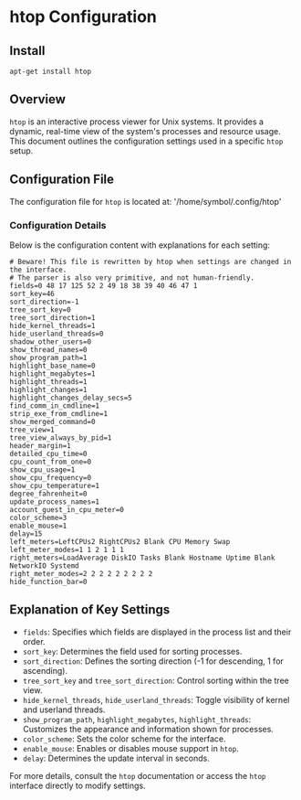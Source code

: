# htop Configuration

## Install
```
apt-get install htop
```

## Overview
`htop` is an interactive process viewer for Unix systems. It provides a dynamic, real-time view of the system's processes and resource usage. This document outlines the configuration settings used in a specific `htop` setup.

## Configuration File

The configuration file for `htop` is located at:
'/home/symbol/.config/htop'

### Configuration Details

Below is the configuration content with explanations for each setting:

```
# Beware! This file is rewritten by htop when settings are changed in the interface.
# The parser is also very primitive, and not human-friendly.
fields=0 48 17 125 52 2 49 18 38 39 40 46 47 1
sort_key=46
sort_direction=-1
tree_sort_key=0
tree_sort_direction=1
hide_kernel_threads=1
hide_userland_threads=0
shadow_other_users=0
show_thread_names=0
show_program_path=1
highlight_base_name=0
highlight_megabytes=1
highlight_threads=1
highlight_changes=1
highlight_changes_delay_secs=5
find_comm_in_cmdline=1
strip_exe_from_cmdline=1
show_merged_command=0
tree_view=1
tree_view_always_by_pid=1
header_margin=1
detailed_cpu_time=0
cpu_count_from_one=0
show_cpu_usage=1
show_cpu_frequency=0
show_cpu_temperature=1
degree_fahrenheit=0
update_process_names=1
account_guest_in_cpu_meter=0
color_scheme=3
enable_mouse=1
delay=15
left_meters=LeftCPUs2 RightCPUs2 Blank CPU Memory Swap
left_meter_modes=1 1 2 1 1 1
right_meters=LoadAverage DiskIO Tasks Blank Hostname Uptime Blank NetworkIO Systemd
right_meter_modes=2 2 2 2 2 2 2 2 2
hide_function_bar=0
```

## Explanation of Key Settings

- `fields`: Specifies which fields are displayed in the process list and their order.
- `sort_key`: Determines the field used for sorting processes.
- `sort_direction`: Defines the sorting direction (-1 for descending, 1 for ascending).
- `tree_sort_key` and `tree_sort_direction`: Control sorting within the tree view.
- `hide_kernel_threads`, `hide_userland_threads`: Toggle visibility of kernel and userland threads.
- `show_program_path`, `highlight_megabytes`, `highlight_threads`: Customizes the appearance and information shown for processes.
- `color_scheme`: Sets the color scheme for the interface.
- `enable_mouse`: Enables or disables mouse support in `htop`.
- `delay`: Determines the update interval in seconds.

For more details, consult the `htop` documentation or access the `htop` interface directly to modify settings.

